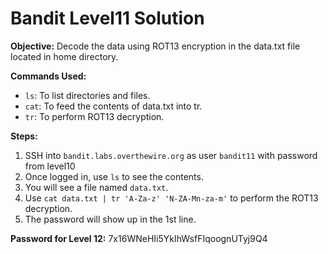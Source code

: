 # Bandit Level11 Solution

**Objective:** Decode the data using ROT13 encryption in the data.txt file located in home directory.

**Commands Used:**
* `ls`: To list directories and files.
* `cat`: To feed the contents of data.txt into tr.
* `tr`: To perform ROT13 decryption.

**Steps:**
1.  SSH into `bandit.labs.overthewire.org` as user `bandit11` with password from level10
2.  Once logged in, use `ls` to see the contents.
3.  You will see a file named `data.txt`.
4.  Use `cat data.txt | tr 'A-Za-z' 'N-ZA-Mn-za-m'` to perform the ROT13 decryption.
5.  The password will show up in the 1st line.

**Password for Level 12:** 7x16WNeHIi5YkIhWsfFIqoognUTyj9Q4

